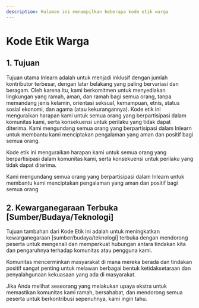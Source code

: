 ```yaml
---
description: Halaman ini menampilkan beberapa kode etik warga
---
```


# Kode Etik Warga

## 1. Tujuan

Tujuan utama Inlearn adalah untuk menjadi inklusif dengan jumlah kontributor terbesar, dengan latar belakang yang paling bervariasi dan beragam. Oleh karena itu, kami berkomitmen untuk menyediakan lingkungan yang ramah, aman, dan ramah bagi semua orang, tanpa memandang jenis kelamin, orientasi seksual, kemampuan, etnis, status sosial ekonomi, dan agama \(atau kekurangannya\). Kode etik ini menguraikan harapan kami untuk semua orang yang berpartisipasi dalam komunitas kami, serta konsekuensi untuk perilaku yang tidak dapat diterima. Kami mengundang semua orang yang berpartisipasi dalam Inlearn untuk membantu kami menciptakan pengalaman yang aman dan positif bagi semua orang.

Kode etik ini menguraikan harapan kami untuk semua orang yang berpartisipasi dalam komunitas kami, serta konsekuensi untuk perilaku yang tidak dapat diterima.

Kami mengundang semua orang yang berpartisipasi dalam Inlearn untuk membantu kami menciptakan pengalaman yang aman dan positif bagi semua orang

## 2. Kewarganegaraan Terbuka \[Sumber/Budaya/Teknologi\]

Tujuan tambahan dari Kode Etik ini adalah untuk meningkatkan kewarganegaraan \[sumber/budaya/teknologi\] terbuka dengan mendorong peserta untuk mengenali dan memperkuat hubungan antara tindakan kita dan pengaruhnya terhadap komunitas atau pengguna kami.

Komunitas mencerminkan masyarakat di mana mereka berada dan tindakan positif sangat penting untuk melawan berbagai bentuk ketidaksetaraan dan penyalahgunaan kekuasaan yang ada di masyarakat.

Jika Anda melihat seseorang yang melakukan upaya ekstra untuk memastikan komunitas kami ramah, bersahabat, dan mendorong semua peserta untuk berkontribusi sepenuhnya, kami ingin tahu.

